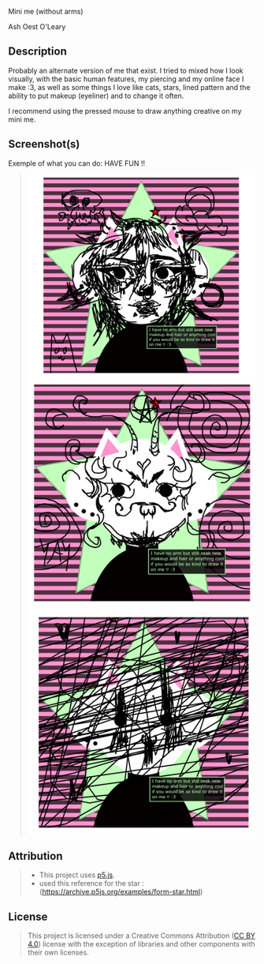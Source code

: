 Mini me (without arms)

Ash Oest O'Leary


## Description

Probably an alternate version of me that exist. 
I tried to mixed how I look visually, with the basic human features, my piercing and my online face I make :3, as well as some things I love like cats, stars, lined pattern and the ability to put makeup (eyeliner) and to change it often.

I recommend using the pressed mouse to draw anything creative on my mini me.


## Screenshot(s)

Exemple of what you can do:
HAVE FUN !!

> ![Image of example1](./assets/images/NEWex-1.png)
> ![Image of example2](./assets/images/NEWex-2.png)
> ![Image of example3](./assets/images/NEWex-3.png)

## Attribution


> - This project uses [p5.js](https://p5js.org).
> - used this reference for the star : (https://archive.p5js.org/examples/form-star.html)
## License

> This project is licensed under a Creative Commons Attribution ([CC BY 4.0](https://creativecommons.org/licenses/by/4.0/deed.en)) license with the exception of libraries and other components with their own licenses.